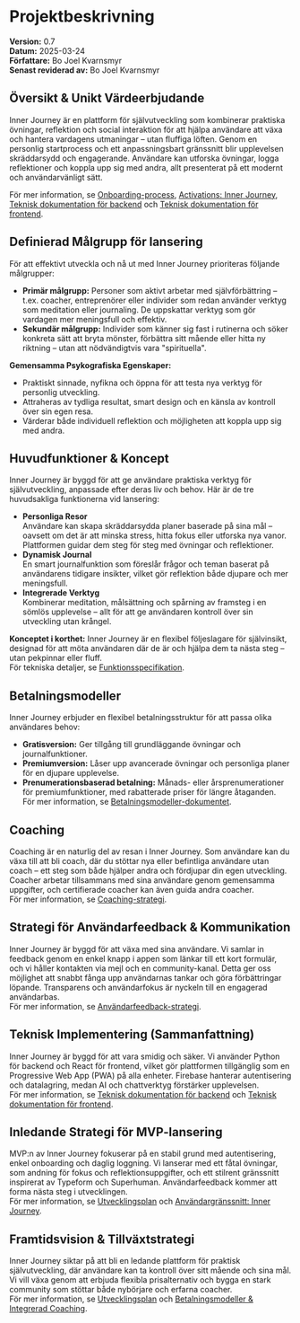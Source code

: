 # Projektbeskrivning
**Version:** 0.7  
**Datum:** 2025-03-24  
**Författare:** Bo Joel Kvarnsmyr  
**Senast reviderad av:** Bo Joel Kvarnsmyr

## Översikt & Unikt Värdeerbjudande
Inner Journey är en plattform för självutveckling som kombinerar praktiska övningar, reflektion och social interaktion för att hjälpa användare att växa och hantera vardagens utmaningar – utan fluffiga löften. Genom en personlig startprocess och ett anpassningsbart gränssnitt blir upplevelsen skräddarsydd och engagerande. Användare kan utforska övningar, logga reflektioner och koppla upp sig med andra, allt presenterat på ett modernt och användarvänligt sätt.

För mer information, se [Onboarding-process](#), [Activations: Inner Journey](#), [Teknisk dokumentation för backend](#) och [Teknisk dokumentation för frontend](#).

## Definierad Målgrupp för lansering
För att effektivt utveckla och nå ut med Inner Journey prioriteras följande målgrupper:
- **Primär målgrupp:** Personer som aktivt arbetar med självförbättring – t.ex. coacher, entreprenörer eller individer som redan använder verktyg som meditation eller journaling. De uppskattar verktyg som gör vardagen mer meningsfull och effektiv.
- **Sekundär målgrupp:** Individer som känner sig fast i rutinerna och söker konkreta sätt att bryta mönster, förbättra sitt mående eller hitta ny riktning – utan att nödvändigtvis vara "spirituella".

**Gemensamma Psykografiska Egenskaper:**
- Praktiskt sinnade, nyfikna och öppna för att testa nya verktyg för personlig utveckling.
- Attraheras av tydliga resultat, smart design och en känsla av kontroll över sin egen resa.
- Värderar både individuell reflektion och möjligheten att koppla upp sig med andra.

## Huvudfunktioner & Koncept
Inner Journey är byggd för att ge användare praktiska verktyg för självutveckling, anpassade efter deras liv och behov. Här är de tre huvudsakliga funktionerna vid lansering:
- **Personliga Resor**  
  Användare kan skapa skräddarsydda planer baserade på sina mål – oavsett om det är att minska stress, hitta fokus eller utforska nya vanor. Plattformen guidar dem steg för steg med övningar och reflektioner.
- **Dynamisk Journal**  
  En smart journalfunktion som föreslår frågor och teman baserat på användarens tidigare insikter, vilket gör reflektion både djupare och mer meningsfull.
- **Integrerade Verktyg**  
  Kombinerar meditation, målsättning och spårning av framsteg i en sömlös upplevelse – allt för att ge användaren kontroll över sin utveckling utan krångel.

**Konceptet i korthet:** Inner Journey är en flexibel följeslagare för självinsikt, designad för att möta användaren där de är och hjälpa dem ta nästa steg – utan pekpinnar eller fluff.  
För tekniska detaljer, se [Funktionsspecifikation](#).

## Betalningsmodeller
Inner Journey erbjuder en flexibel betalningsstruktur för att passa olika användares behov:
- **Gratisversion:** Ger tillgång till grundläggande övningar och journalfunktioner.
- **Premiumversion:** Låser upp avancerade övningar och personliga planer för en djupare upplevelse.
- **Prenumerationsbaserad betalning:** Månads- eller årsprenumerationer för premiumfunktioner, med rabatterade priser för längre åtaganden.  
  För mer information, se [Betalningsmodeller-dokumentet](#).

## Coaching
Coaching är en naturlig del av resan i Inner Journey. Som användare kan du växa till att bli coach, där du stöttar nya eller befintliga användare utan coach – ett steg som både hjälper andra och fördjupar din egen utveckling. Coacher arbetar tillsammans med sina användare genom gemensamma uppgifter, och certifierade coacher kan även guida andra coacher.  
För mer information, se [Coaching-strategi](#).

## Strategi för Användarfeedback & Kommunikation
Inner Journey är byggd för att växa med sina användare. Vi samlar in feedback genom en enkel knapp i appen som länkar till ett kort formulär, och vi håller kontakten via mejl och en community-kanal. Detta ger oss möjlighet att snabbt fånga upp användarnas tankar och göra förbättringar löpande. Transparens och användarfokus är nyckeln till en engagerad användarbas.  
För mer information, se [Användarfeedback-strategi](#).

## Teknisk Implementering (Sammanfattning)
Inner Journey är byggd för att vara smidig och säker. Vi använder Python för backend och React för frontend, vilket gör plattformen tillgänglig som en Progressive Web App (PWA) på alla enheter. Firebase hanterar autentisering och datalagring, medan AI och chattverktyg förstärker upplevelsen.  
För mer information, se [Teknisk dokumentation för backend](#) och [Teknisk dokumentation för frontend](#).

## Inledande Strategi för MVP-lansering
MVP:n av Inner Journey fokuserar på en stabil grund med autentisering, enkel onboarding och daglig loggning. Vi lanserar med ett fåtal övningar, som andning för fokus och reflektionsuppgifter, och ett stilrent gränssnitt inspirerat av Typeform och Superhuman. Användarfeedback kommer att forma nästa steg i utvecklingen.  
För mer information, se [Utvecklingsplan](#) och [Användargränssnitt: Inner Journey](#).

## Framtidsvision & Tillväxtstrategi
Inner Journey siktar på att bli en ledande plattform för praktisk självutveckling, där användare kan ta kontroll över sitt mående och sina mål. Vi vill växa genom att erbjuda flexibla prisalternativ och bygga en stark community som stöttar både nybörjare och erfarna coacher.  
För mer information, se [Utvecklingsplan](#) och [Betalningsmodeller & Integrerad Coaching](#).  